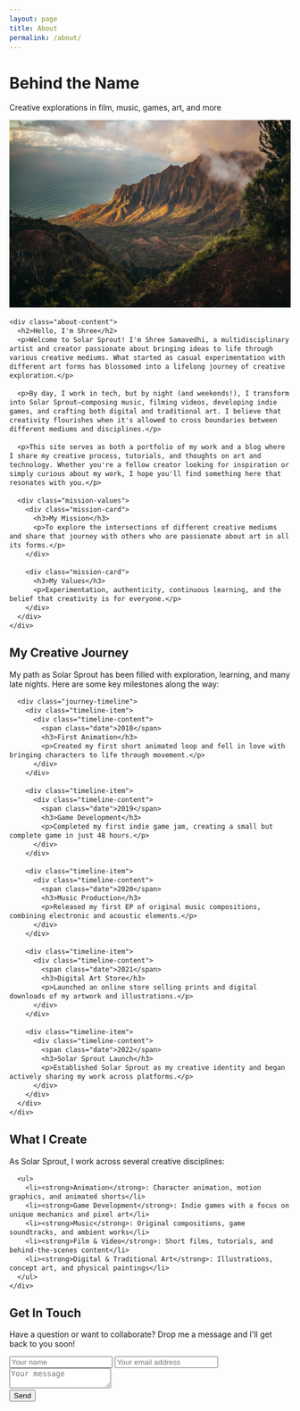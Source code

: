```yaml
---
layout: page
title: About
permalink: /about/
---
```


<div class="about-page">
  <div class="about-header">
    <h1>Behind the Name</h1>
    <p class="subtitle">Creative explorations in film, music, games, art, and more</p>
  </div>
  
  <div class="about-section">
    <div class="about-image-container">
      <img src="/assets/images/about-image.jpg" alt="Shree Samavedhi - Solar Sprout">
    </div>
    
    <div class="about-content">
      <h2>Hello, I'm Shree</h2>
      <p>Welcome to Solar Sprout! I'm Shree Samavedhi, a multidisciplinary artist and creator passionate about bringing ideas to life through various creative mediums. What started as casual experimentation with different art forms has blossomed into a lifelong journey of creative exploration.</p>
      
      <p>By day, I work in tech, but by night (and weekends!), I transform into Solar Sprout—composing music, filming videos, developing indie games, and crafting both digital and traditional art. I believe that creativity flourishes when it's allowed to cross boundaries between different mediums and disciplines.</p>
      
      <p>This site serves as both a portfolio of my work and a blog where I share my creative process, tutorials, and thoughts on art and technology. Whether you're a fellow creator looking for inspiration or simply curious about my work, I hope you'll find something here that resonates with you.</p>
      
      <div class="mission-values">
        <div class="mission-card">
          <h3>My Mission</h3>
          <p>To explore the intersections of different creative mediums and share that journey with others who are passionate about art in all its forms.</p>
        </div>
        
        <div class="mission-card">
          <h3>My Values</h3>
          <p>Experimentation, authenticity, continuous learning, and the belief that creativity is for everyone.</p>
        </div>
      </div>
    </div>
  </div>
  
  <div class="about-section">
    <div class="about-content">
      <h2>My Creative Journey</h2>
      <p>My path as Solar Sprout has been filled with exploration, learning, and many late nights. Here are some key milestones along the way:</p>
      
      <div class="journey-timeline">
        <div class="timeline-item">
          <div class="timeline-content">
            <span class="date">2018</span>
            <h3>First Animation</h3>
            <p>Created my first short animated loop and fell in love with bringing characters to life through movement.</p>
          </div>
        </div>
        
        <div class="timeline-item">
          <div class="timeline-content">
            <span class="date">2019</span>
            <h3>Game Development</h3>
            <p>Completed my first indie game jam, creating a small but complete game in just 48 hours.</p>
          </div>
        </div>
        
        <div class="timeline-item">
          <div class="timeline-content">
            <span class="date">2020</span>
            <h3>Music Production</h3>
            <p>Released my first EP of original music compositions, combining electronic and acoustic elements.</p>
          </div>
        </div>
        
        <div class="timeline-item">
          <div class="timeline-content">
            <span class="date">2021</span>
            <h3>Digital Art Store</h3>
            <p>Launched an online store selling prints and digital downloads of my artwork and illustrations.</p>
          </div>
        </div>
        
        <div class="timeline-item">
          <div class="timeline-content">
            <span class="date">2022</span>
            <h3>Solar Sprout Launch</h3>
            <p>Established Solar Sprout as my creative identity and began actively sharing my work across platforms.</p>
          </div>
        </div>
      </div>
    </div>
  </div>
  
  <div class="about-section">
    <div class="about-content">
      <h2>What I Create</h2>
      <p>As Solar Sprout, I work across several creative disciplines:</p>
      
      <ul>
        <li><strong>Animation</strong>: Character animation, motion graphics, and animated shorts</li>
        <li><strong>Game Development</strong>: Indie games with a focus on unique mechanics and pixel art</li>
        <li><strong>Music</strong>: Original compositions, game soundtracks, and ambient works</li>
        <li><strong>Film & Video</strong>: Short films, tutorials, and behind-the-scenes content</li>
        <li><strong>Digital & Traditional Art</strong>: Illustrations, concept art, and physical paintings</li>
      </ul>
    </div>
  </div>
  
  <div id="contact" class="about-section newsletter get-in-touch">
    <div class="newsletter-container">
      <h2>Get In Touch</h2>
      <p>Have a question or want to collaborate? Drop me a message and I'll get back to you soon!</p>
      <form class="newsletter-form contact-form" action="https://formspree.io/f/xnndplpj" method="POST">
        <div class="form-fields">
          <input type="text" name="name" placeholder="Your name" required>
          <input type="email" name="email" placeholder="Your email address" required>
          <textarea name="message" placeholder="Your message" required></textarea>
        </div>
        <button type="submit">Send</button>
      </form>
    </div>
  </div>
</div>
